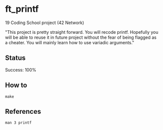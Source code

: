 # ft_printf

19 Coding School project (42 Network)

"This project is pretty straight forward. You will recode printf. Hopefully you
will be able to reuse it in future project without the fear of being flagged as a cheater.
You will mainly learn how to use variadic arguments."

## Status

Success: 100%

## How to

```
make
```

## References

```
man 3 printf
```


